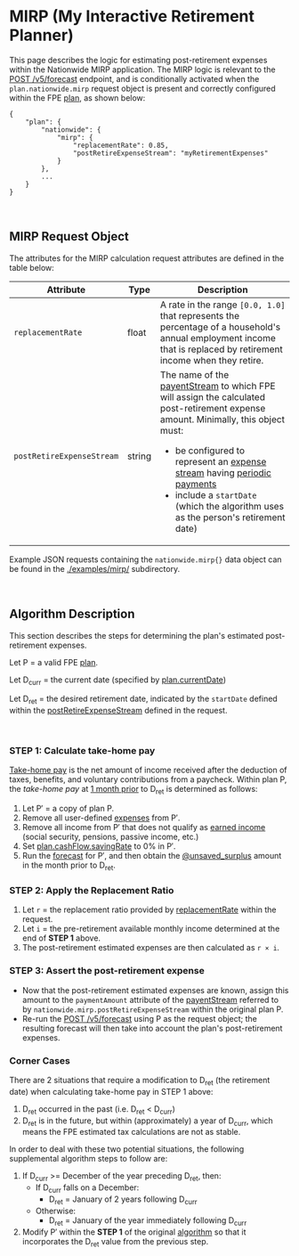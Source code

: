 # MIRP (My Interactive Retirement Planner)

This page describes the logic for estimating post-retirement expenses within the Nationwide MIRP application.  The MIRP logic is relevant to the [POST /v5/forecast](../README.md#post-v5forecast) endpoint, and is conditionally activated when the `plan.nationwide.mirp` request object is present and correctly configured within the FPE [plan](../datatypes.md#plan), as shown below:

```
{
    "plan": {
        "nationwide": {
            "mirp": {
                "replacementRate": 0.85,
                "postRetireExpenseStream": "myRetirementExpenses"
            }
        },
        ...
    }
}
```

<br/>

## MIRP Request Object

The attributes for the MIRP calculation request attributes are defined in the table below:

| Attribute  | Type | Description |
| ---------- | ---- | ----------- |
| `replacementRate` | float | A rate in the range `[0.0, 1.0]` that represents the percentage of a household's annual employment income that is replaced by retirement income when they retire. |
| `postRetireExpenseStream` | string | The name of the [payentStream](../datatypes.md#paymentstream) to which FPE will assign the calculated post-retirement expense amount.  Minimally, this object must:<ul><li>be configured to represent an [expense stream](../terms.md#expense-stream) having [periodic payments](../terms.md#periodic-payment)<li>include a `startDate` (which the algorithm uses as the person's retirement date)</ul> |

Example JSON requests containing the `nationwide.mirp{}` data object can be found in the [./examples/mirp/](./examples/mirp/) subdirectory.

<br/>

## Algorithm Description

This section describes the steps for determining the plan's estimated post-retirement expenses.

Let P = a valid FPE [plan](../datatypes.md#plan).

Let D<sub>curr</sub> = the current date (specified by [plan.currentDate](../datatypes.md#plan))

Let D<sub>ret</sub> = the desired retirement date, indicated by the `startDate` defined within the [postRetireExpenseStream](#mirp-request-object) defined in the request.


<br/>

### **STEP 1**: Calculate take-home pay

[Take-home pay](https://www.investopedia.com/terms/t/take-home-pay.asp) is the net amount of income received after the deduction of taxes, benefits, and voluntary contributions from a paycheck.  Within plan P, the _take-home pay_ at <u>1 month prior</u> to D<sub>ret</sub> is determined as follows:

1. Let P′ = a copy of plan P.
1. Remove all user-defined [expenses](../terms.md#expense-stream) from P′.
1. Remove all income from P′ that does not qualify as [earned income](https://www.investopedia.com/terms/e/earnedincome.asp) (social security, pensions, passive income, etc.)
1. Set [plan.cashFlow.savingRate](../datatypes.md#cashflow) to 0% in P′.
1. Run the [forecast](h../README.md#post-v5forecast) for P′, and then obtain the [@unsaved_surplus](../output_streams.md#paymentstream-projections) amount in the month prior to D<sub>ret</sub>.


### **STEP 2**: Apply the Replacement Ratio

1. Let `r` = the replacement ratio provided by [replacementRate](#mirp-request-object) within the request.
1. Let `i` = the pre-retirement available monthly income determined at the end of **STEP 1** above.
1. The post-retirement estimated expenses are then calculated as `r × i`.

### **STEP 3**: Assert the post-retirement expense

- Now that the post-retirement estimated expenses are known, assign this amount to the `paymentAmount` attribute of the [payentStream](../datatypes.md#paymentstream) referred to by `nationwide.mirp.postRetireExpenseStream` within the original plan P.
- Re-run the [POST /v5/forecast](../README.md#post-v5forecast) using P as the request object; the resulting forecast will then take into account the plan's post-retirement expenses.

### Corner Cases

There are 2 situations that require a modification to D<sub>ret</sub> (the retirement date) when calculating take-home pay in STEP 1 above:

1. D<sub>ret</sub> occurred in the past (i.e. D<sub>ret</sub> < D<sub>curr</sub>)
2. D<sub>ret</sub> is in the future, but within (approximately) a year of D<sub>curr</sub>, which means the FPE estimated tax calculations are not as stable.

In order to deal with these two potential situations, the following supplemental algorithm steps to follow are:

1. If D<sub>curr</sub> >= December of the year preceding D<sub>ret</sub>, then:
    - If D<sub>curr</sub> falls on a December:
        - D<sub>ret</sub> = January of 2 years following D<sub>curr</sub>
   - Otherwise:
        - D<sub>ret</sub> = January of the year immediately following D<sub>curr</sub>
1. Modify P′ within the **STEP 1** of the original [algorithm](#algorithm-description) so that it incorporates the D<sub>ret</sub> value from the previous step.